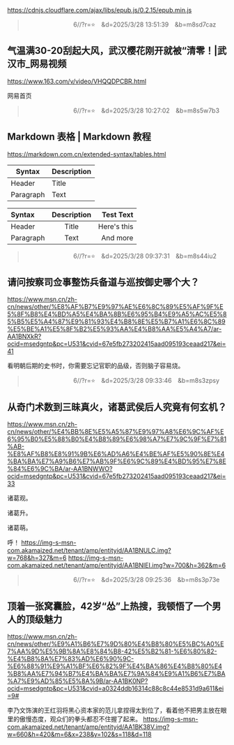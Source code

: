 
https://cdnjs.cloudflare.com/ajax/libs/epub.js/0.2.15/epub.min.js
>　　　　　　　　6//?r=⭐　&d=2025/3/28 13:51:39　&b=m8sd7caz
## 气温满30-20刮起大风，武汉樱花刚开就被“清零！|武汉市_网易视频
https://www.163.com/v/video/VHQQDPCBR.html


网易首页

>　　　　　　　　6//?r=⭐　&d=2025/3/28 10:27:02　&b=m8s5w7b3
## Markdown 表格 | Markdown 教程
https://markdown.com.cn/extended-syntax/tables.html

| Syntax    | Description |
| --------- | ----------- |
| Header    | Title       |
| Paragraph | Text        |

| Syntax    | Description |   Test Text |
| :-------- | :---------: | ----------: |
| Header    |    Title    | Here's this |
| Paragraph |    Text     |    And more |
>　　　　　　　　6//?r=⭐　&d=2025/3/28 09:37:31　&b=m8s44iu2
## 请问按察司佥事整饬兵备道与巡按御史哪个大？
https://www.msn.cn/zh-cn/news/other/%E8%AF%B7%E9%97%AE%E6%8C%89%E5%AF%9F%E5%8F%B8%E4%BD%A5%E4%BA%8B%E6%95%B4%E9%A5%AC%E5%85%B5%E5%A4%87%E9%81%93%E4%B8%8E%E5%B7%A1%E6%8C%89%E5%BE%A1%E5%8F%B2%E5%93%AA%E4%B8%AA%E5%A4%A7/ar-AA1BNXkR?ocid=msedgntp&pc=U531&cvid=67e5fb273202415aad095193ceaad217&ei=41

看明朝后期的史书时，你需要忘记官职的品级，否则脑子容易烧。

>　　　　　　　　6//?r=⭐　&d=2025/3/28 09:33:46　&b=m8s3zpsy
## 从奇门术数到三昧真火，诸葛武侯后人究竟有何玄机？
https://www.msn.cn/zh-cn/news/other/%E4%BB%8E%E5%A5%87%E9%97%A8%E6%9C%AF%E6%95%B0%E5%88%B0%E4%B8%89%E6%98%A7%E7%9C%9F%E7%81%AB-%E8%AF%B8%E8%91%9B%E6%AD%A6%E4%BE%AF%E5%90%8E%E4%BA%BA%E7%A9%B6%E7%AB%9F%E6%9C%89%E4%BD%95%E7%8E%84%E6%9C%BA/ar-AA1BNWWO?ocid=msedgntp&pc=U531&cvid=67e5fb273202415aad095193ceaad217&ei=33

诸葛观。

诸葛升。

诸葛萌。

呼！
https://img-s-msn-com.akamaized.net/tenant/amp/entityid/AA1BNULC.img?w=768&h=327&m=6
https://img-s-msn-com.akamaized.net/tenant/amp/entityid/AA1BNIEI.img?w=700&h=362&m=6

>　　　　　　　　6//?r=⭐　&d=2025/3/28 09:25:36　&b=m8s3p73e
## 顶着一张窝囊脸，42岁“怂”上热搜，我顿悟了一个男人的顶级魅力
https://www.msn.cn/zh-cn/news/other/%E9%A1%B6%E7%9D%80%E4%B8%80%E5%BC%A0%E7%AA%9D%E5%9B%8A%E8%84%B8-42%E5%B2%81-%E6%80%82-%E4%B8%8A%E7%83%AD%E6%90%9C-%E6%88%91%E9%A1%BF%E6%82%9F%E4%BA%86%E4%B8%80%E4%B8%AA%E7%94%B7%E4%BA%BA%E7%9A%84%E9%A1%B6%E7%BA%A7%E9%AD%85%E5%8A%9B/ar-AA1BK0NP?ocid=msedgntp&pc=U531&cvid=a0324ddb16314c88c8c44e8531d9a611&ei=9#

李乃文饰演的王红羽将黑心资本家的范儿拿捏得太到位了，看着他不把男主放在眼里的傲慢态度，观众们的拳头都忍不住握了起来。
https://img-s-msn-com.akamaized.net/tenant/amp/entityid/AA1BK38V.img?w=660&h=420&m=6&x=238&y=102&s=118&d=118
